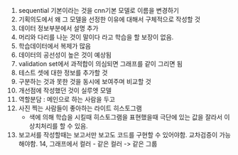 1. sequential 기본이라는 것을 cnn기본 모델로 이름을 변경하기
2. 기획의도에서 왜 그 모델을 선정한 이유에 대해서 구체적으로 작성할 것
3. 데이터 정보부분에서 설명 추가
4. 머리와 다리를 나눈 것이 말이다 라고 학습을 할 보장이 없음.
5. 학습데이터에서 복제가 많음
6. 데이터의 공선성이 높은 것이 예상됨
7. validation set에서 과적합이 의심되면 그래프를 같이 그리면 됨
8. 테스트 셋에 대한 정보를 추가할 것
9. 구분하는 것과 못한 것을 동시에 보여주며 비교할 것
10. 개선점에 작성했던 것이 실루엣 모델
11. 역할분담 : 메인으로 하는 사람을 두고
12. 사진 찍는 사람들이 좋아하는 라이트 히스토그램
    - 색에 의해 학습을 시킬때 히스토그램을 표현했을때 극단에 있는 값을 잘라서 이상치처리를 할 수 있음.
13. 보고서를 작성할때는 보고서만 보고도 코드를 구현할 수 있어야함. 교차검증이 가능해야함.
    14, 그래프에서 컬러 - 같은 컬러 -> 같은 그룹
